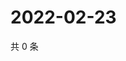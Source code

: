 # 2022-02-23

共 0 条

<!-- BEGIN WEIBO -->
<!-- 最后更新时间 Wed Feb 23 2022 04:09:59 GMT+0800 (China Standard Time) -->

<!-- END WEIBO -->
